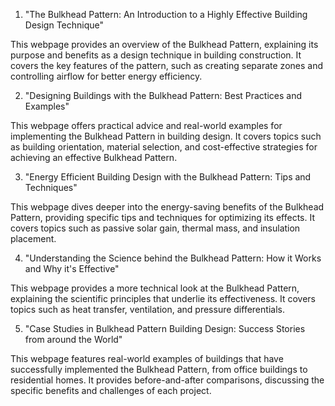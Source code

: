 

1. "The Bulkhead Pattern: An Introduction to a Highly Effective Building Design Technique"

This webpage provides an overview of the Bulkhead Pattern, explaining its purpose and benefits as a design technique in building construction. It covers the key features of the pattern, such as creating separate zones and controlling airflow for better energy efficiency.

2. "Designing Buildings with the Bulkhead Pattern: Best Practices and Examples"

This webpage offers practical advice and real-world examples for implementing the Bulkhead Pattern in building design. It covers topics such as building orientation, material selection, and cost-effective strategies for achieving an effective Bulkhead Pattern.

3. "Energy Efficient Building Design with the Bulkhead Pattern: Tips and Techniques"

This webpage dives deeper into the energy-saving benefits of the Bulkhead Pattern, providing specific tips and techniques for optimizing its effects. It covers topics such as passive solar gain, thermal mass, and insulation placement.

4. "Understanding the Science behind the Bulkhead Pattern: How it Works and Why it's Effective"

This webpage provides a more technical look at the Bulkhead Pattern, explaining the scientific principles that underlie its effectiveness. It covers topics such as heat transfer, ventilation, and pressure differentials.

5. "Case Studies in Bulkhead Pattern Building Design: Success Stories from around the World"

This webpage features real-world examples of buildings that have successfully implemented the Bulkhead Pattern, from office buildings to residential homes. It provides before-and-after comparisons, discussing the specific benefits and challenges of each project.